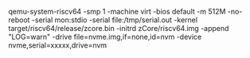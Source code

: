 qemu-system-riscv64 -smp 1 -machine virt -bios default -m 512M -no-reboot -serial mon:stdio -serial file:/tmp/serial.out -kernel target/riscv64/release/zcore.bin -initrd zCore/riscv64.img -append "LOG=warn" -drive file=nvme.img,if=none,id=nvm -device nvme,serial=xxxxx,drive=nvm